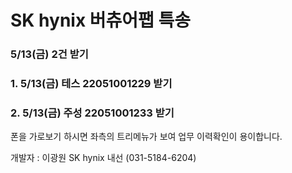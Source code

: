 # SK hynix 버츄어팹 특송 
### 5/13(금) 2건 받기
### 1. 5/13(금) 테스 22051001229 받기
### 2. 5/13(금) 주성 22051001233 받기

폰을 가로보기 하시면 좌측의 트리메뉴가 보여 업무 이력확인이 용이합니다.

개발자 : 이광원 SK hynix 내선 (031-5184-6204)
